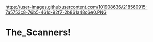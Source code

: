 https://user-images.githubusercontent.com/101908636/218560915-7a5753c8-76b5-461d-92f7-2b861a48c6e0.PNG
# The_Scanners!
